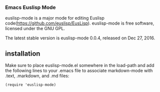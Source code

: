 ### Emacs Euslisp Mode

euslisp-mode is a major mode for editing Euslisp code(https://github.com/euslisp/EusLisp).
euslisp-mode is free software, licensed under the GNU GPL.

The latest stable version is euslisp-mode 0.0.4, released on Dec 27, 2016.

## installation
Make sure to place euslisp-mode.el somewhere in the load-path and add the following lines to your .emacs file to associate markdown-mode with .text, .markdown, and .md files:

```
(require 'euslisp-mode)
```
